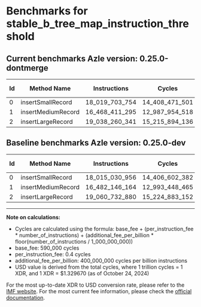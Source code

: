 # Benchmarks for stable_b_tree_map_instruction_threshold

## Current benchmarks Azle version: 0.25.0-dontmerge

| Id  | Method Name        | Instructions   | Cycles         | USD           | USD/Million Calls | Change                                 |
| --- | ------------------ | -------------- | -------------- | ------------- | ----------------- | -------------------------------------- |
| 0   | insertSmallRecord  | 18_019_703_754 | 14_408_471_501 | $0.0191585123 | $19_158.51        | <font color="red">+4_672_798</font>    |
| 1   | insertMediumRecord | 16_468_411_295 | 12_987_954_518 | $0.0172696935 | $17_269.69        | <font color="green">-13_734_869</font> |
| 2   | insertLargeRecord  | 19_038_260_341 | 15_215_894_136 | $0.0202321180 | $20_232.11        | <font color="green">-22_472_539</font> |

## Baseline benchmarks Azle version: 0.25.0-dev

| Id  | Method Name        | Instructions   | Cycles         | USD           | USD/Million Calls |
| --- | ------------------ | -------------- | -------------- | ------------- | ----------------- |
| 0   | insertSmallRecord  | 18_015_030_956 | 14_406_602_382 | $0.0191560270 | $19_156.02        |
| 1   | insertMediumRecord | 16_482_146_164 | 12_993_448_465 | $0.0172769986 | $17_276.99        |
| 2   | insertLargeRecord  | 19_060_732_880 | 15_224_883_152 | $0.0202440704 | $20_244.07        |

---

**Note on calculations:**

- Cycles are calculated using the formula: base_fee + (per_instruction_fee \* number_of_instructions) + (additional_fee_per_billion \* floor(number_of_instructions / 1_000_000_000))
- base_fee: 590_000 cycles
- per_instruction_fee: 0.4 cycles
- additional_fee_per_billion: 400_000_000 cycles per billion instructions
- USD value is derived from the total cycles, where 1 trillion cycles = 1 XDR, and 1 XDR = $1.329670 (as of October 24, 2024)

For the most up-to-date XDR to USD conversion rate, please refer to the [IMF website](https://www.imf.org/external/np/fin/data/rms_sdrv.aspx).
For the most current fee information, please check the [official documentation](https://internetcomputer.org/docs/current/developer-docs/gas-cost#execution).
